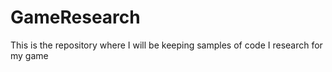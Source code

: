 # GameResearch
This is the repository where I will be keeping samples of code I research for my game
